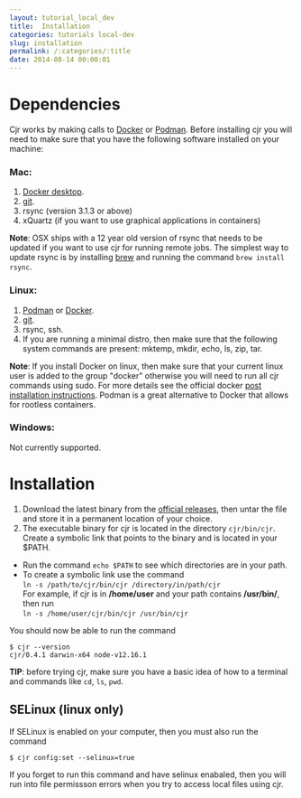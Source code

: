 ```yaml
---
layout: tutorial_local_dev
title:  Installation
categories: tutorials local-dev
slug: installation
permalink: /:categories/:title
date: 2014-08-14 00:00:01
---
```


Dependencies
====================================

Cjr works by making calls to [Docker](https://www.docker.com/) or [Podman](https://podman.io). Before installing cjr you will need to make sure that you have the following software installed on your machine:

### **Mac:** 
1. [Docker desktop](https://docs.docker.com/docker-for-mac/install/).
2. [git](https://git-scm.com/download/mac).
3. rsync (version 3.1.3 or above)
4. xQuartz (if you want to use graphical applications in containers)

**Note**: OSX ships with a 12 year old version of rsync that needs to be updated if you want to use cjr for running remote jobs. The simplest way to update rsync is by installing [brew](https://brew.sh) and running the command `brew install rsync`. 

### **Linux:** 
1. [Podman](https://podman.io) or [Docker](https://docs.docker.com/engine/install).  
2. [git](https://git-scm.com/download/linux).
3. rsync, ssh.
4. If you are running a minimal distro, then make sure that the following system commands are present: mktemp, mkdir, echo, ls, zip, tar.

**Note**: If you install Docker on linux, then make sure that your current linux user is added to the group "docker" otherwise you will need to run all cjr commands using sudo. For more details see the official docker [post installation instructions](https://docs.docker.com/engine/install/linux-postinstall/). Podman is a great alternative to Docker that allows for rootless containers.

### **Windows**: 

Not currently supported.

Installation
====================================

1. Download the latest binary from the [official releases](https://github.com/container-job-runner/cjr/releases), then untar the file and store it in a permanent location of your choice.
2. The executable binary for cjr is located in the directory `cjr/bin/cjr`. Create a symbolic link that points to the binary and is located in your $PATH.
  - Run the command `echo $PATH` to see which directories are in your path.
  - To create a symbolic link use the command  
    ```ln -s /path/to/cjr/bin/cjr /directory/in/path/cjr```   
    For example, if cjr is in **/home/user** and your path contains **/usr/bin/**, then run  
    ```ln -s /home/user/cjr/bin/cjr /usr/bin/cjr```


   
You should now be able to run the command 
```console
$ cjr --version
cjr/0.4.1 darwin-x64 node-v12.16.1
```

**TIP**: before trying cjr, make sure you have a basic idea of how to a terminal and commands like `cd`, `ls`, `pwd`.

## SELinux (linux only)

If SELinux is enabled on your computer, then you must also run the command
```console
$ cjr config:set --selinux=true
```
If you forget to run this command and have selinux enabaled, then you will run into file permissson errors when you try to access local files using cjr.